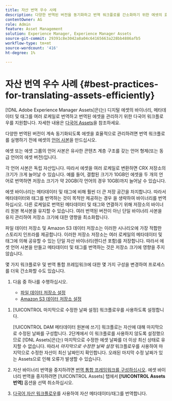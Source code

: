 ```yaml
---
title: 자산 번역 우수 사례
description: 다양한 번역된 버전을 동기화하고 번역 워크플로를 간소화하기 위한 에셋의 효율적인 관리를 위한 모범 사례입니다.
contentOwner: AG
role: Admin
feature: Asset Management
solution: Experience Manager, Experience Manager Assets
source-git-commit: 29391c8e3042a8a04c64165663a228bb4886afb5
workflow-type: tm+mt
source-wordcount: '416'
ht-degree: 1%

---
```


# 자산 번역 우수 사례 {#best-practices-for-translating-assets-efficiently}

[!DNL Adobe Experience Manager Assets]은(는) 디지털 에셋의 바이너리, 메타데이터 및 태그를 여러 로케일로 번역하고 번역된 에셋을 관리하기 위한 다국어 워크플로우를 지원합니다. 자세한 내용은 [다국어 Assets](multilingual-assets.md)을 참조하세요.

다양한 번역된 버전이 계속 동기화되도록 에셋을 효율적으로 관리하려면 번역 워크플로를 실행하기 전에 에셋의 [언어 사본](preparing-assets-for-translation.md)을 만드십시오.

에셋 또는 에셋 그룹의 언어 사본은 유사한 콘텐츠 계층 구조를 갖는 언어 형제(또는 동급 언어의 에셋 버전)입니다.

각 언어 사본은 독립 자산입니다. 따라서 에셋을 여러 로케일로 변환하면 CRX 저장소의 크기가 크게 늘어날 수 있습니다. 예를 들어, 결합된 크기가 10GB인 에셋을 두 개의 언어로 번역하면 저장소 크기가 약 20GB(각 언어의 경우 10GB)까지 늘어날 수 있습니다.

에셋 바이너리는 메타데이터 및 태그에 비해 훨씬 더 큰 저장 공간을 차지합니다. 따라서 메타데이터와 태그를 번역하는 것이 목적만 제공하는 경우 을 생략하여 바이너리를 번역하십시오. 다른 로케일로 번역된 메타데이터 및 태그와 연결하기 위해 저장소의 바이너리 원본 복사본을 유지할 수 있습니다. 여러 번역된 버전이 아닌 단일 바이너리 사본을 유지 관리하여 저장소 크기에 대한 영향을 최소화합니다.

파일 데이터 저장소 및 Amazon S3 데이터 저장소는 이러한 시나리오에 가장 적합한 스토리지 인프라를 제공합니다. 이러한 저장소 저장소는 여러 로케일의 메타데이터 및 태그에 의해 공유할 수 있는 단일 자산 바이너리(렌디션 포함)를 저장합니다. 따라서 에셋 언어 사본을 만들고 메타데이터 및 태그를 번역하는 것은 저장소 크기에 영향을 주지 않습니다.

몇 가지 워크플로우 및 번역 통합 프레임워크에 대한 몇 가지 구성을 변경하여 프로세스를 더욱 간소화할 수도 있습니다.

1. 다음 중 하나를 수행하십시오.

   * [파일 데이터 저장소 설정](/help/sites-deploying/data-store-config.md)
   * [Amazon S3 데이터 저장소 설정](/help/sites-deploying/data-store-config.md)

<!--
1. Disable the [DAM MetaData Write-back](/help/sites-administering/workflow-offloader.md#disable-offloading) workflow.

   As the name suggests, the [!UICONTROL DAM Metadata Writeback] workflow rewrites the metadata to the binary file. Because the metadata changes after translation, writing it back to the binary file generates a different binary for a language copy.

   >[!NOTE]
   >
   >Disabling the [!UICONTROL DAM MetaData Writeback] workflow turns off XMP metadata write-back on asset binaries. Consequently, future metadata changes are no longer be saved within the assets. Evaluate the consequences before disabling this workflow.
-->

1. [!UICONTROL 마지막으로 수정한 날짜 설정] 워크플로우를 사용하도록 설정합니다.

   [!UICONTROL DAM 메타데이터 원본에 쓰기] 워크플로는 자산에 대해 마지막으로 수정된 날짜를 구성합니다. 2단계에서 이 워크플로를 사용하지 않도록 설정했으므로 [!DNL Assets]은(는) 마지막으로 수정한 에셋 날짜를 더 이상 최신 상태로 유지할 수 없습니다. 따라서 *마지막으로 수정한 날짜 설정* 워크플로우를 사용하여 마지막으로 수정한 자산이 최신 날짜인지 확인합니다. 오래된 마지막 수정 날짜가 있는 Assets으로 인해 오류가 발생할 수 있습니다.

1. 자산 바이너리 번역을 중지하려면 [번역 통합 프레임워크를 구성하십시오](/help/sites-administering/tc-tic.md). 에셋 바이너리 번역을 중지하려면 [!UICONTROL Assets] 탭에서 **[!UICONTROL Assets 번역]** 옵션을 선택 취소하십시오.
1. [다국어 자산 워크플로우](multilingual-assets.md)를 사용하여 자산 메타데이터/태그를 번역합니다.
